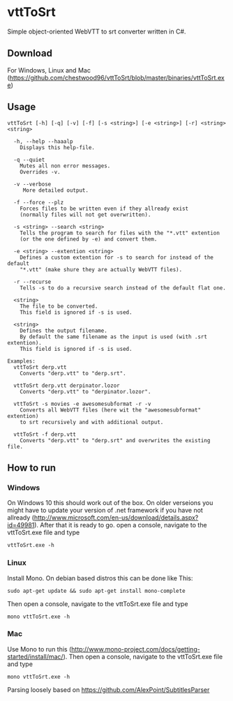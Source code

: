 # vttToSrt
Simple object-oriented WebVTT to srt converter written in C#.

## Download
For Windows, Linux and Mac (https://github.com/chestwood96/vttToSrt/blob/master/binaries/vttToSrt.exe)

## Usage

```
vttToSrt [-h] [-q] [-v] [-f] [-s <string>] [-e <string>] [-r] <string> <string>

  -h, --help --haaalp
    Displays this help-file.

  -q --quiet
    Mutes all non error messages.
    Overrides -v.

  -v --verbose
     More detailed output.

  -f --force --plz
    Forces files to be written even if they allready exist 
    (normally files will not get overwritten).

  -s <string> --search <string>
    Tells the program to search for files with the "*.vtt" extention 
    (or the one defined by -e) and convert them.

  -e <string> --extention <string>
    Defines a custom extention for -s to search for instead of the default 
    "*.vtt" (make shure they are actually WebVTT files).

  -r --recurse
    Tells -s to do a recursive search instead of the default flat one.

  <string>
    The file to be converted.
    This field is ignored if -s is used.

  <string>
    Defines the output filename.
    By default the same filename as the input is used (with .srt extention).
    This field is ignored if -s is used.

Examples:
  vttToSrt derp.vtt
    Converts "derp.vtt" to "derp.srt".

  vttToSrt derp.vtt derpinator.lozor
    Converts "derp.vtt" to "derpinator.lozor".

  vttToSrt -s movies -e awesomesubformat -r -v
    Converts all WebVTT files (here wit the "awesomesubformat" extention) 
    to srt recursively and with additional output.
	
  vttToSrt -f derp.vtt
    Converts "derp.vtt" to "derp.srt" and overwrites the existing file.
```

## How to run
### Windows
On Windows 10 this should work out of the box. On older verseions you might have to update your version of .net framework if you have not allready (http://www.microsoft.com/en-us/download/details.aspx?id=49981).
After that it is ready to go.
open a console, navigate to the vttToSrt.exe file and type
```
vttToSrt.exe -h
```
### Linux
Install Mono.
On debian based distros this can be done like This:
```
sudo apt-get update && sudo apt-get install mono-complete
```
Then open a console, navigate to the vttToSrt.exe file and type
```
mono vttToSrt.exe -h
```

### Mac
Use Mono to run this (http://www.mono-project.com/docs/getting-started/install/mac/).
Then open a console, navigate to the vttToSrt.exe file and type
```
mono vttToSrt.exe -h
```

Parsing loosely based on https://github.com/AlexPoint/SubtitlesParser
